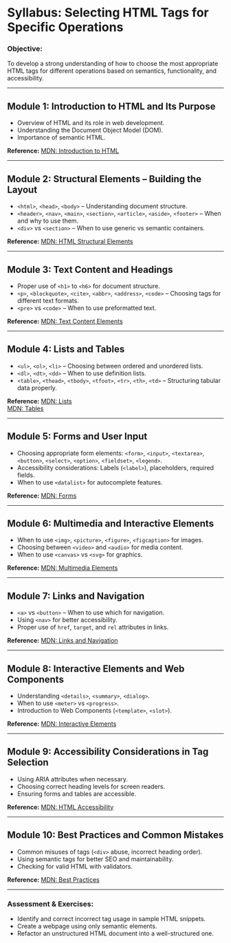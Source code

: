 # **Syllabus: Selecting HTML Tags for Specific Operations**

### **Objective:**

To develop a strong understanding of how to choose the most appropriate HTML tags for different operations based on semantics, functionality, and accessibility.

---

## **Module 1: Introduction to HTML and Its Purpose**

- Overview of HTML and its role in web development.
- Understanding the Document Object Model (DOM).
- Importance of semantic HTML.

**Reference:** [MDN: Introduction to HTML](https://developer.mozilla.org/en-US/docs/Learn/HTML/Introduction_to_HTML)

---

## **Module 2: Structural Elements – Building the Layout**

- `<html>`, `<head>`, `<body>` – Understanding document structure.
- `<header>`, `<nav>`, `<main>`, `<section>`, `<article>`, `<aside>`, `<footer>` – When and why to use them.
- `<div>` vs `<section>` – When to use generic vs semantic containers.

**Reference:** [MDN: HTML Structural Elements](https://developer.mozilla.org/en-US/docs/Web/HTML/Element#Content_sectioning)

---

## **Module 3: Text Content and Headings**

- Proper use of `<h1>` to `<h6>` for document structure.
- `<p>`, `<blockquote>`, `<cite>`, `<abbr>`, `<address>`, `<code>` – Choosing tags for different text formats.
- `<pre>` vs `<code>` – When to use preformatted text.

**Reference:** [MDN: Text Content Elements](https://developer.mozilla.org/en-US/docs/Web/HTML/Element#Text_content)

---

## **Module 4: Lists and Tables**

- `<ul>`, `<ol>`, `<li>` – Choosing between ordered and unordered lists.
- `<dl>`, `<dt>`, `<dd>` – When to use definition lists.
- `<table>`, `<thead>`, `<tbody>`, `<tfoot>`, `<tr>`, `<th>`, `<td>` – Structuring tabular data properly.

**Reference:** [MDN: Lists](https://developer.mozilla.org/en-US/docs/Web/HTML/Element/ul)  
[MDN: Tables](https://developer.mozilla.org/en-US/docs/Web/HTML/Element/table)

---

## **Module 5: Forms and User Input**

- Choosing appropriate form elements: `<form>`, `<input>`, `<textarea>`, `<button>`, `<select>`, `<option>`, `<fieldset>`, `<legend>`.
- Accessibility considerations: Labels (`<label>`), placeholders, required fields.
- When to use `<datalist>` for autocomplete features.

**Reference:** [MDN: Forms](https://developer.mozilla.org/en-US/docs/Learn/Forms)

---

## **Module 6: Multimedia and Interactive Elements**

- When to use `<img>`, `<picture>`, `<figure>`, `<figcaption>` for images.
- Choosing between `<video>` and `<audio>` for media content.
- When to use `<canvas>` vs `<svg>` for graphics.

**Reference:** [MDN: Multimedia Elements](https://developer.mozilla.org/en-US/docs/Web/HTML/Element#Embedded_content)

---

## **Module 7: Links and Navigation**

- `<a>` vs `<button>` – When to use which for navigation.
- Using `<nav>` for better accessibility.
- Proper use of `href`, `target`, and `rel` attributes in links.

**Reference:** [MDN: Links and Navigation](https://developer.mozilla.org/en-US/docs/Web/HTML/Element/a)

---

## **Module 8: Interactive Elements and Web Components**

- Understanding `<details>`, `<summary>`, `<dialog>`.
- When to use `<meter>` vs `<progress>`.
- Introduction to Web Components (`<template>`, `<slot>`).

**Reference:** [MDN: Interactive Elements](https://developer.mozilla.org/en-US/docs/Web/HTML/Element#Interactive_elements)

---

## **Module 9: Accessibility Considerations in Tag Selection**

- Using ARIA attributes when necessary.
- Choosing correct heading levels for screen readers.
- Ensuring forms and tables are accessible.

**Reference:** [MDN: HTML Accessibility](https://developer.mozilla.org/en-US/docs/Learn/Accessibility/HTML)

---

## **Module 10: Best Practices and Common Mistakes**

- Common misuses of tags (`<div>` abuse, incorrect heading order).
- Using semantic tags for better SEO and maintainability.
- Checking for valid HTML with validators.

**Reference:** [MDN: Best Practices](https://developer.mozilla.org/en-US/docs/Web/HTML/Best_practices)

---

### **Assessment & Exercises:**

- Identify and correct incorrect tag usage in sample HTML snippets.
- Create a webpage using only semantic elements.
- Refactor an unstructured HTML document into a well-structured one.
